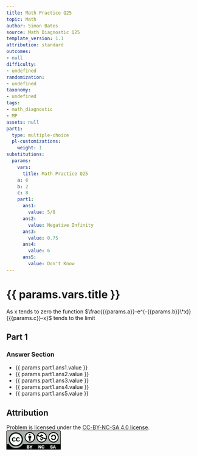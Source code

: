 ```yaml
---
title: Math Practice Q25
topic: Math
author: Simon Bates
source: Math Diagnostic Q25
template_version: 1.1
attribution: standard
outcomes:
- null
difficulty:
- undefined
randomization:
- undefined
taxonomy:
- undefined
tags:
- math_diagnostic
- MP
assets: null
part1:
  type: multiple-choice
  pl-customizations:
    weight: 1
substitutions:
  params:
    vars:
      title: Math Practice Q25
    a: 6
    b: 2
    c: 8
    part1:
      ans1:
        value: 5/8
      ans2:
        value: Negative Infinity
      ans3:
        value: 0.75
      ans4:
        value: 6
      ans5:
        value: Don't Know
---
```

# {{ params.vars.title }}
As x tends to zero the function $\frac{{{params.a}}-e^(-{{params.b}}\*x)}{{{params.c}}-x}$ tends to the limit

## Part 1

### Answer Section

- {{ params.part1.ans1.value }}
- {{ params.part1.ans2.value }}
- {{ params.part1.ans3.value }}
- {{ params.part1.ans4.value }}
- {{ params.part1.ans5.value }}

## Attribution

Problem is licensed under the [CC-BY-NC-SA 4.0 license](https://creativecommons.org/licenses/by-nc-sa/4.0/).<br> ![The Creative Commons 4.0 license requiring attribution-BY, non-commercial-NC, and share-alike-SA license.](https://raw.githubusercontent.com/firasm/bits/master/by-nc-sa.png)